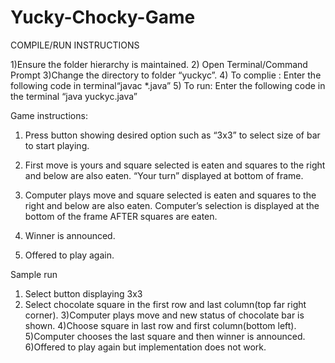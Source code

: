 # Yucky-Chocky-Game
COMPILE/RUN INSTRUCTIONS


1)Ensure the folder hierarchy is maintained.
2) Open Terminal/Command Prompt
3)Change the directory to folder “yuckyc”.
4) To complie : Enter the following code in terminal“javac *.java”
5) To run: Enter the following code in the terminal “java yuckyc.java”


Game instructions:

1) Press  button showing desired option such as “3x3” to select size of bar to start playing.

2) First move is yours and square selected is eaten and squares to the right and below are also eaten. “Your turn” displayed at bottom of frame.

3) Computer plays move and square selected is eaten and squares to the right and below are also eaten. Computer’s selection is displayed at the bottom of the frame AFTER squares are eaten.

4) Winner is announced.

5) Offered to play again.

Sample run

1) Select button displaying 3x3
2) Select chocolate square in the first row and last column(top far right corner).
3)Computer plays move and new status of chocolate bar is shown.
4)Choose square in last row and first column(bottom left).
5)Computer chooses the last square and then winner is announced.
6)Offered to play again but implementation does not work.
